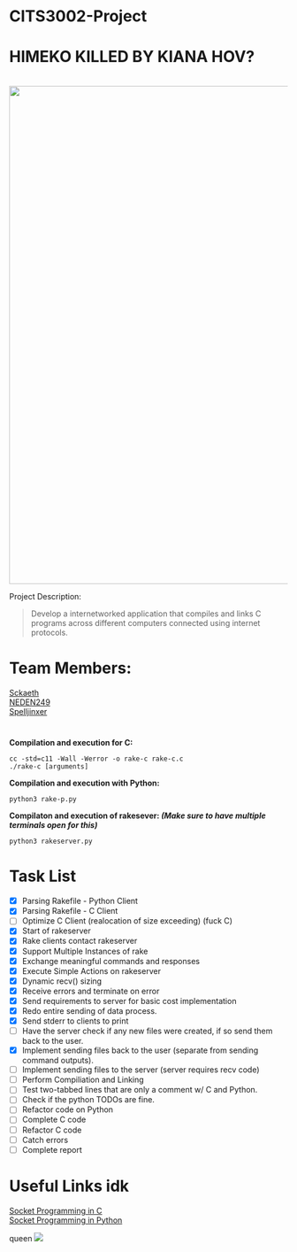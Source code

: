 # CITS3002-Project
<p align="center">
  <b> <h1>HIMEKO KILLED BY KIANA HOV?</h1></b><br>
  <img src="https://github.com/Spelljinxer/CITS3002-Project/blob/main/.idea/inspectionProfiles/herrscher-of-the-void-kiana (1).gif" | width=900><br>
</p>

Project Description:
> Develop a internetworked application that compiles and links C programs across different computers connected using internet protocols.
# Team Members:
[Sckaeth](https://github.com/Sckaeth) <br>
[NEDEN249](https://github.com/NEDEN249) <br>
[Spelljinxer](https://github.com/Spelljinxer)
#
**Compilation and execution for C:**
  ```
  cc -std=c11 -Wall -Werror -o rake-c rake-c.c
  ./rake-c [arguments]
  ```
**Compilation and execution with Python:**
  ```
  python3 rake-p.py
  ```
**Compilaton and execution of rakesever: _(Make sure to have multiple terminals open for this)_**
  ```
  python3 rakeserver.py
  ```
  
<!-- UPDATE THIS AS WE GO ALONG-->
# Task List
- [x] Parsing Rakefile - Python Client 
- [x] Parsing Rakefile - C Client
- [ ] Optimize C Client (realocation of size exceeding) (fuck C)
- [x] Start of rakeserver
- [x] Rake clients contact rakeserver
- [x] Support Multiple Instances of rake
- [x] Exchange meaningful commands and responses
- [x] Execute Simple Actions on rakeserver
- [x] Dynamic recv() sizing
- [x] Receive errors and terminate on error
- [x] Send requirements to server for basic cost implementation
- [x] Redo entire sending of data process.
- [x] Send stderr to clients to print
- [ ] Have the server check if any new files were created, if so send them back to the user.
- [x] Implement sending files back to the user (separate from sending command outputs).
- [ ] Implement sending files to the server (server requires recv code)
- [ ] Perform Compiliation and Linking
- [ ] Test two-tabbed lines that are only a comment w/ C and Python.
- [ ] Check if the python TODOs are fine.
- [ ] Refactor code on Python
- [ ] Complete C code
- [ ] Refactor C code
- [ ] Catch errors
- [ ] Complete report

<!-- Could update this with more links for the future -->
# Useful Links idk
[Socket Programming in C](https://www.geeksforgeeks.org/socket-programming-cc/) <br>
[Socket Programming in Python](https://www.geeksforgeeks.org/socket-programming-python/) <br>


queen
<img src="https://static.wikia.nocookie.net/hoducks/images/b/b9/Azure_Empyrea.png/revision/latest?cb=20201226082505">
